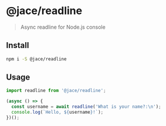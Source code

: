 # @jace/readline

> Async readline for Node.js console

## Install

```bash
npm i -S @jace/readline
```

## Usage

```typescript
import readline from '@jace/readline';

(async () => {
  const username = await readline('What is your name?:\n');
  console.log(`Hello, ${username}!`);
})();
```